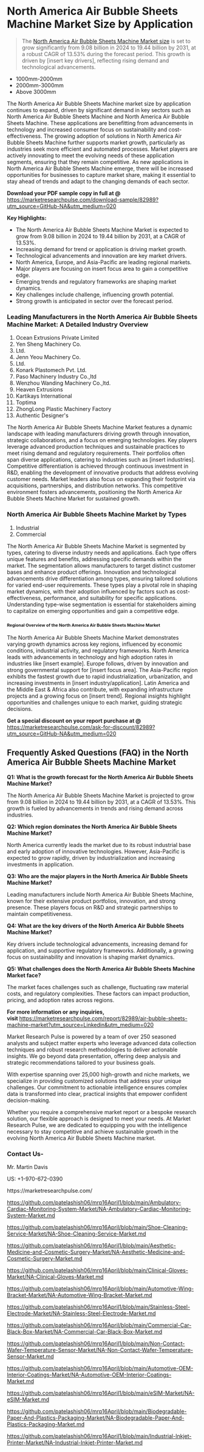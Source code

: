 <h1>North America Air Bubble Sheets Machine Market&nbsp;Size by Application</h1><blockquote><p>The <a href="https://marketresearchpulse.com/download-sample/82989?utm_source=GitHub-NA&amp;utm_medium=020">North America Air Bubble Sheets Machine Market size</a> is set to grow significantly from 9.08 billion in 2024 to 19.44 billion by 2031, at a robust CAGR of 13.53% during the forecast period. This growth is driven by [insert key drivers], reflecting rising demand and technological advancements.</p></blockquote><ul><li>1000mm-2000mm<li> 2000mm-3000mm<li> Above 3000mm</li></ul><p>The North America Air Bubble Sheets Machine market size by application continues to expand, driven by significant demand in key sectors such as North America Air Bubble Sheets Machine and North America Air Bubble Sheets Machine. These applications are benefitting from advancements in technology and increased consumer focus on sustainability and cost-effectiveness. The growing adoption of solutions in North America Air Bubble Sheets Machine further supports market growth, particularly as industries seek more efficient and automated processes. Market players are actively innovating to meet the evolving needs of these application segments, ensuring that they remain competitive. As new applications in North America Air Bubble Sheets Machine emerge, there will be increased opportunities for businesses to capture market share, making it essential to stay ahead of trends and adapt to the changing demands of each sector.</p><p><strong>Download your PDF sample copy in full at @ </strong><a href="https://marketresearchpulse.com/download-sample/82989?utm_source=GitHub-NA&amp;utm_medium=020">https://marketresearchpulse.com/download-sample/82989?utm_source=GitHub-NA&amp;utm_medium=020</a></p><p><strong>Key Highlights: </strong></p><ul><li>The North America Air Bubble Sheets Machine Market is expected to grow from 9.08 billion in 2024 to 19.44 billion by 2031, at a CAGR of 13.53%.</li><li>Increasing demand for trend or application is driving market growth.</li><li>Technological advancements and innovation are key market drivers.</li><li>North America, Europe, and Asia-Pacific are leading regional markets.</li><li>Major players are focusing on insert focus area to gain a competitive edge.</li><li>Emerging trends and regulatory frameworks are shaping market dynamics.</li><li>Key challenges include challenge, influencing growth potential.</li><li>Strong growth is anticipated in sector over the forecast period.</li></ul><h3>Leading Manufacturers in the North America Air Bubble Sheets Machine Market: A Detailed Industry Overview</h3><ol><li>Ocean Extrusions Private Limited</li><li>Yen Sheng Machinery Co.</li><li>Ltd.</li><li>Jenn Yeou Machinery Co.</li><li>Ltd.</li><li>Konark Plastomech Pvt. Ltd.</li><li>Paso Machinery Industry Co.,ltd</li><li>Wenzhou Wanding Machinery Co.,ltd.</li><li>Heaven Extrusions</li><li>Kartikays International</li><li>Toptima</li><li>ZhongLong Plastic Machinery Factory</li><li>Authentic Designer's</li></ol><div class="flex max-w-full flex-col flex-grow"><div class="min-h-8 text-message flex w-full flex-col items-end gap-2 whitespace-normal break-words [.text-message+&amp;]:mt-5" dir="auto" data-message-author-role="assistant" data-message-id="fd8432e4-4910-450d-b182-61b7bfb0a01f" data-message-model-slug="gpt-4o"><div class="flex w-full flex-col gap-1 empty:hidden first:pt-[3px]"><div class="markdown prose w-full break-words dark:prose-invert light"><p>The North America Air Bubble Sheets Machine Market features a dynamic landscape with leading manufacturers driving growth through innovation, strategic collaborations, and a focus on emerging technologies. Key players leverage advanced production techniques and sustainable practices to meet rising demand and regulatory requirements. Their portfolios often span diverse applications, catering to industries such as [insert industries]. Competitive differentiation is achieved through continuous investment in R&amp;D, enabling the development of innovative products that address evolving customer needs. Market leaders also focus on expanding their footprint via acquisitions, partnerships, and distribution networks. This competitive environment fosters advancements, positioning the North America Air Bubble Sheets Machine Market for sustained growth.</p></div></div></div></div><h3>North America Air Bubble Sheets Machine Market by Types</h3><ol><li>Industrial<li> Commercial</li></ol><div class="flex max-w-full flex-col flex-grow"><div class="min-h-8 text-message flex w-full flex-col items-end gap-2 whitespace-normal break-words [.text-message+&amp;]:mt-5" dir="auto" data-message-author-role="assistant" data-message-id="084470be-0bb7-4664-bddf-5156b4f41249" data-message-model-slug="gpt-4o-mini"><div class="flex w-full flex-col gap-1 empty:hidden first:pt-[3px]"><div class="markdown prose w-full break-words dark:prose-invert light"><p>The North America Air Bubble Sheets Machine Market is segmented by types, catering to diverse industry needs and applications. Each type offers unique features and benefits, addressing specific demands within the market. The segmentation allows manufacturers to target distinct customer bases and enhance product offerings. Innovation and technological advancements drive differentiation among types, ensuring tailored solutions for varied end-user requirements. These types play a pivotal role in shaping market dynamics, with their adoption influenced by factors such as cost-effectiveness, performance, and suitability for specific applications. Understanding type-wise segmentation is essential for stakeholders aiming to capitalize on emerging opportunities and gain a competitive edge.</p></div></div></div></div><h3><span style="font-size: 11px;">Regional Overview of the North America Air Bubble Sheets Machine Market</span></h3><div class="flex max-w-full flex-col flex-grow"><div class="min-h-8 text-message flex w-full flex-col items-end gap-2 whitespace-normal break-words [.text-message+&amp;]:mt-5" dir="auto" data-message-author-role="assistant" data-message-id="e9038762-ce64-4e30-91c9-9bd413514231" data-message-model-slug="gpt-4o-mini"><div class="flex w-full flex-col gap-1 empty:hidden first:pt-[3px]"><div class="markdown prose w-full break-words dark:prose-invert light"><p>The North America Air Bubble Sheets Machine Market demonstrates varying growth dynamics across key regions, influenced by economic conditions, industrial activity, and regulatory frameworks. North America leads with advancements in technology and high adoption rates in industries like [insert example]. Europe follows, driven by innovation and strong governmental support for [insert focus area]. The Asia-Pacific region exhibits the fastest growth due to rapid industrialization, urbanization, and increasing investments in [insert industry/application]. Latin America and the Middle East &amp; Africa also contribute, with expanding infrastructure projects and a growing focus on [insert trend]. Regional insights highlight opportunities and challenges unique to each market, guiding strategic decisions.</p></div></div></div></div><p><strong>Get a special discount on your report purchase at @ </strong><a href="https://marketresearchpulse.com/ask-for-discount/82989?utm_source=GitHub-NA&amp;utm_medium=020">https://marketresearchpulse.com/ask-for-discount/82989?utm_source=GitHub-NA&amp;utm_medium=020</a></p><h2>Frequently Asked Questions (FAQ) in the North America Air Bubble Sheets Machine Market</h2><p><strong>Q1: What is the growth forecast for the North America Air Bubble Sheets Machine Market?</strong></p><p>The North America Air Bubble Sheets Machine Market is projected to grow from 9.08 billion in 2024 to 19.44 billion by 2031, at a CAGR of 13.53%. This growth is fueled by advancements in trends and rising demand across industries.</p><p><strong>Q2: Which region dominates the North America Air Bubble Sheets Machine Market?</strong></p><p>North America currently leads the market due to its robust industrial base and early adoption of innovative technologies. However, Asia-Pacific is expected to grow rapidly, driven by industrialization and increasing investments in application.</p><p><strong>Q3: Who are the major players in the North America Air Bubble Sheets Machine Market?</strong></p><p>Leading manufacturers include North America Air Bubble Sheets Machine, known for their extensive product portfolios, innovation, and strong presence. These players focus on R&amp;D and strategic partnerships to maintain competitiveness.</p><p><strong>Q4: What are the key drivers of the North America Air Bubble Sheets Machine Market?</strong></p><p>Key drivers include technological advancements, increasing demand for application, and supportive regulatory frameworks. Additionally, a growing focus on sustainability and innovation is shaping market dynamics.</p><p><strong>Q5: What challenges does the North America Air Bubble Sheets Machine Market face?</strong></p><p>The market faces challenges such as challenge, fluctuating raw material costs, and regulatory complexities. These factors can impact production, pricing, and adoption rates across regions.</p><p><strong>For more information or any inquiries, visit&nbsp;</strong><a href="https://marketresearchpulse.com/report/82989/air-bubble-sheets-machine-market?utm_source=Linkedin&utm_medium=020">https://marketresearchpulse.com/report/82989/air-bubble-sheets-machine-market?utm_source=Linkedin&utm_medium=020</a></p><p>Market Research Pulse is powered by a team of over 250 seasoned analysts and subject matter experts who leverage advanced data collection techniques and robust research methodologies to deliver actionable insights. We go beyond data presentation, offering deep analysis and strategic recommendations tailored to your business goals.</p><p>With expertise spanning over 25,000 high-growth and niche markets, we specialize in providing customized solutions that address your unique challenges. Our commitment to actionable intelligence ensures complex data is transformed into clear, practical insights that empower confident decision-making.</p><p>Whether you require a comprehensive market report or a bespoke research solution, our flexible approach is designed to meet your needs. At Market Research Pulse, we are dedicated to equipping you with the intelligence necessary to stay competitive and achieve sustainable growth in the evolving North America Air Bubble Sheets Machine market.</p><h3><strong>Contact Us-</strong></h3><p>Mr. Martin Davis</p><p>US: +1-970-672-0390</p><p>https://marketresearchpulse.com/</p><p><a href="https://github.com/patelashish06/mrp16April1/blob/main/Ambulatory-Cardiac-Monitoring-System-Market/NA-Ambulatory-Cardiac-Monitoring-System-Market.md">https://github.com/patelashish06/mrp16April1/blob/main/Ambulatory-Cardiac-Monitoring-System-Market/NA-Ambulatory-Cardiac-Monitoring-System-Market.md</a></p><p><a href="https://github.com/patelashish06/mrp16April/blob/main/Shoe-Cleaning-Service-Market/NA-Shoe-Cleaning-Service-Market.md">https://github.com/patelashish06/mrp16April/blob/main/Shoe-Cleaning-Service-Market/NA-Shoe-Cleaning-Service-Market.md</a></p><p><a href="https://github.com/patelashish06/mrp16April1/blob/main/Aesthetic-Medicine-and-Cosmetic-Surgery-Market/NA-Aesthetic-Medicine-and-Cosmetic-Surgery-Market.md">https://github.com/patelashish06/mrp16April1/blob/main/Aesthetic-Medicine-and-Cosmetic-Surgery-Market/NA-Aesthetic-Medicine-and-Cosmetic-Surgery-Market.md</a></p><p><a href="https://github.com/patelashish06/mrp16April/blob/main/Clinical-Gloves-Market/NA-Clinical-Gloves-Market.md">https://github.com/patelashish06/mrp16April/blob/main/Clinical-Gloves-Market/NA-Clinical-Gloves-Market.md</a></p><p><a href="https://github.com/patelashish06/mrp16April/blob/main/Automotive-Wing-Bracket-Market/NA-Automotive-Wing-Bracket-Market.md">https://github.com/patelashish06/mrp16April/blob/main/Automotive-Wing-Bracket-Market/NA-Automotive-Wing-Bracket-Market.md</a></p><p><a href="https://github.com/patelashish06/mrp16April1/blob/main/Stainless-Steel-Electrode-Market/NA-Stainless-Steel-Electrode-Market.md">https://github.com/patelashish06/mrp16April1/blob/main/Stainless-Steel-Electrode-Market/NA-Stainless-Steel-Electrode-Market.md</a></p><p><a href="https://github.com/patelashish06/mrp16April/blob/main/Commercial-Car-Black-Box-Market/NA-Commercial-Car-Black-Box-Market.md">https://github.com/patelashish06/mrp16April/blob/main/Commercial-Car-Black-Box-Market/NA-Commercial-Car-Black-Box-Market.md</a></p><p><a href="https://github.com/patelashish06/mrp16April1/blob/main/Non-Contact-Wafer-Temperature-Sensor-Market/NA-Non-Contact-Wafer-Temperature-Sensor-Market.md">https://github.com/patelashish06/mrp16April1/blob/main/Non-Contact-Wafer-Temperature-Sensor-Market/NA-Non-Contact-Wafer-Temperature-Sensor-Market.md</a></p><p><a href="https://github.com/patelashish06/mrp16April/blob/main/Automotive-OEM-Interior-Coatings-Market/NA-Automotive-OEM-Interior-Coatings-Market.md">https://github.com/patelashish06/mrp16April/blob/main/Automotive-OEM-Interior-Coatings-Market/NA-Automotive-OEM-Interior-Coatings-Market.md</a></p><p><a href="https://github.com/patelashish06/mrp16April1/blob/main/eSIM-Market/NA-eSIM-Market.md">https://github.com/patelashish06/mrp16April1/blob/main/eSIM-Market/NA-eSIM-Market.md</a></p><p><a href="https://github.com/patelashish06/mrp16April/blob/main/Biodegradable-Paper-And-Plastics-Packaging-Market/NA-Biodegradable-Paper-And-Plastics-Packaging-Market.md">https://github.com/patelashish06/mrp16April/blob/main/Biodegradable-Paper-And-Plastics-Packaging-Market/NA-Biodegradable-Paper-And-Plastics-Packaging-Market.md</a></p><p><a href="https://github.com/patelashish06/mrp16April1/blob/main/Industrial-Inkjet-Printer-Market/NA-Industrial-Inkjet-Printer-Market.md">https://github.com/patelashish06/mrp16April1/blob/main/Industrial-Inkjet-Printer-Market/NA-Industrial-Inkjet-Printer-Market.md</a></p>